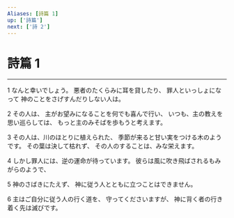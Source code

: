 ```yaml
---
Aliases: [詩篇 1]
up: ['詩篇']
next: ['詩 2']
---
```

# 詩篇 1

***




1 
なんと幸いでしょう。 悪者のたくらみに耳を貸したり、 罪人といっしょになって 神のことをさげすんだりしない人は。 



2 
その人は、 主がお望みになることを何でも喜んで行い、 いつも、主の教えを思い巡らしては、 もっと主のみそばを歩もうと考えます。 



3 
その人は、川のほとりに植えられた、 季節が来ると甘い実をつける木のようです。 その葉は決して枯れず、 その人のすることは、みな栄えます。 



4 
しかし罪人には、逆の運命が待っています。 彼らは風に吹き飛ばされるもみがらのようで、 



5 
神のさばきにたえず、 神に従う人とともに立つことはできません。 



6 
主はご自分に従う人の行く道を、 守ってくださいますが、 神に背く者の行き着く先は滅びです。
